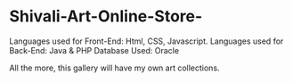 # Shivali-Art-Online-Store-
Languages used for Front-End: Html, CSS, Javascript. Languages used for Back-End: Java &amp; PHP
Database Used: Oracle

All the more, this gallery will have my own art collections.  


